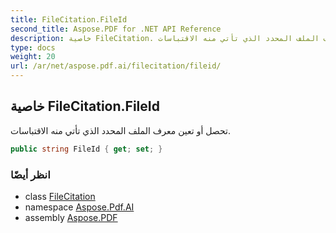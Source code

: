 ```yaml
---
title: FileCitation.FileId
second_title: Aspose.PDF for .NET API Reference
description: خاصية FileCitation. تحصل أو تعين معرف الملف المحدد الذي تأتي منه الاقتباسات
type: docs
weight: 20
url: /ar/net/aspose.pdf.ai/filecitation/fileid/
---
```

## خاصية FileCitation.FileId

تحصل أو تعين معرف الملف المحدد الذي تأتي منه الاقتباسات.

```csharp
public string FileId { get; set; }
```

### انظر أيضًا

* class [FileCitation](../)
* namespace [Aspose.Pdf.AI](../../../aspose.pdf.ai/)
* assembly [Aspose.PDF](../../../)